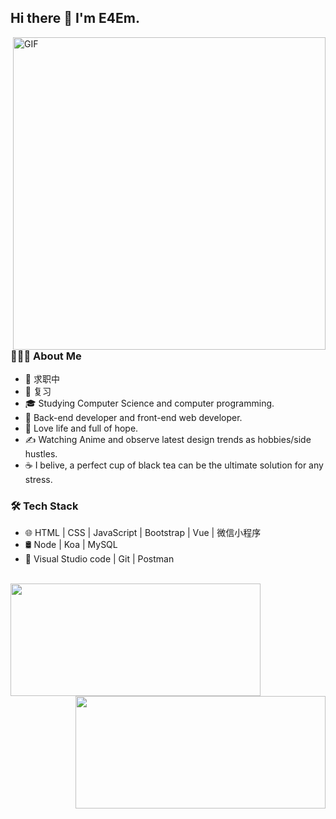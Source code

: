 ## Hi there 👋  I'm E4Em.

<img align="right" alt="GIF" src="https://cdn.jsdelivr.net/gh/E4Em/E4Em/gif3.gif" width="500" />

### 👨🏻‍💻 About Me 

- 🔭 求职中
- 🤔 复习
- 🎓 Studying Computer Science and computer programming.
- 💼 Back-end developer and front-end web developer.
- 🌱 Love life and full of hope.
- ✍️ Watching Anime and observe latest design trends as hobbies/side hustles.
- ☕ I belive, a perfect cup of black tea can be the ultimate solution for any stress. 


### 🛠 Tech Stack

- 🌐 HTML | CSS | JavaScript | Bootstrap | Vue | 微信小程序
- 🛢   Node | Koa | MySQL
- 🔧 Visual Studio code | Git | Postman

<br/>

<a href="https://lxwn.tk">
    <img align="left" height="180" width="400" style="display: inline-block; "
        src="https://github-readme-stats.vercel.app/api?username=E4Em&show_icons=true" />
    <img align="right" height="180" width="400" style="display: inline-block; "
        src="https://github-readme-stats.vercel.app/api/top-langs/?username=E4Em&layout=compact" />
</a>

<!--
**E4Em/E4Em** is a ✨ _special_ ✨ repository because its `README.md` (this file) appears on your GitHub profile.

Here are some ideas to get you started:

- 🔭 I’m currently working on ...
- 🌱 I’m currently learning ...
- 👯 I’m looking to collaborate on ...
- 🤔 I’m looking for help with ...
- 💬 Ask me about ...
- 📫 How to reach me: ...
- 😄 Pronouns: ...
- ⚡ Fun fact: ...
-->
